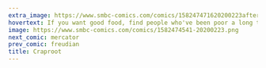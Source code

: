 ```yaml
---
extra_image: https://www.smbc-comics.com/comics/158247471620200223after.png
hovertext: If you want good food, find people who've been poor a long time, but have plenty of salt, sugar, and fat.
image: https://www.smbc-comics.com/comics/1582474541-20200223.png
next_comic: mercator
prev_comic: freudian
title: Craproot
---
```


